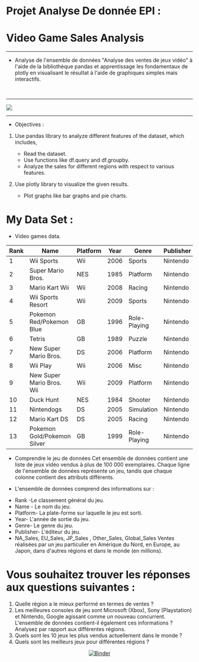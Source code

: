 # Projet Analyse De donnée  EPI :


# Video Game Sales Analysis

<hr>



- Analyse de l'ensemble de données "Analyse des ventes de jeux vidéo" à l'aide de la bibliothèque pandas et apprentissage
les fondamentaux de plotly en visualisant le résultat à l'aide de graphiques simples mais interactifs.
<br>
<hr>
<img src="https://cdn0.tnwcdn.com/wp-content/blogs.dir/1/files/2018/03/video-games-and-block-chain.jpeg"  />



<br>
<hr>

- Objectives :


1.  Use pandas library to analyze different features of the dataset, which includes,
   
    * Read the dataset.
    * Use functions like df.query and df.groupby.
    * Analyze the sales for different regions with respect to various features.
  
2. Use plotly library to visualize the given results.

   * Plot graphs like bar graphs and pie charts.


# My Data Set :




* Video games data.

|Rank|Name                                        |Platform|Year|Genre       |Publisher             |NA_Sales|EU_Sales|JP_Sales|Other_Sales|Global_Sales|
|----|--------------------------------------------|--------|----|------------|----------------------|--------|--------|--------|-----------|------------|
|1   |Wii Sports                                  |Wii     |2006|Sports      |Nintendo              |41.49   |29.02   |3.77    |8.46       |82.74       |
|2   |Super Mario Bros.                           |NES     |1985|Platform    |Nintendo              |29.08   |3.58    |6.81    |0.77       |40.24       |
|3   |Mario Kart Wii                              |Wii     |2008|Racing      |Nintendo              |15.85   |12.88   |3.79    |3.31       |35.82       |
|4   |Wii Sports Resort                           |Wii     |2009|Sports      |Nintendo              |15.75   |11.01   |3.28    |2.96       |33          |
|5   |Pokemon Red/Pokemon Blue                    |GB      |1996|Role-Playing|Nintendo              |11.27   |8.89    |10.22   |1          |31.37       |
|6   |Tetris                                      |GB      |1989|Puzzle      |Nintendo              |23.2    |2.26    |4.22    |0.58       |30.26       |
|7   |New Super Mario Bros.                       |DS      |2006|Platform    |Nintendo              |11.38   |9.23    |6.5     |2.9        |30.01       |
|8   |Wii Play                                    |Wii     |2006|Misc        |Nintendo              |14.03   |9.2     |2.93    |2.85       |29.02       |
|9   |New Super Mario Bros. Wii                   |Wii     |2009|Platform    |Nintendo              |14.59   |7.06    |4.7     |2.26       |28.62       |
|10  |Duck Hunt                                   |NES     |1984|Shooter     |Nintendo              |26.93   |0.63    |0.28    |0.47       |28.31       |
|11  |Nintendogs                                  |DS      |2005|Simulation  |Nintendo              |9.07    |11      |1.93    |2.75       |24.76       |
|12  |Mario Kart DS                               |DS      |2005|Racing      |Nintendo              |9.81    |7.57    |4.13    |1.92       |23.42       |
|13  |Pokemon Gold/Pokemon Silver                 |GB      |1999|Role-Playing|Nintendo              |9       |6.18    |7.2     |0.71       |23.1        |



* Comprendre le jeu de données
Cet ensemble de données contient une liste de jeux vidéo vendus à plus de 100 000 exemplaires.
Chaque ligne de l'ensemble de données représente un jeu, tandis que chaque colonne contient des attributs différents.

* L'ensemble de données comprend des informations sur :

- Rank -Le classement général du jeu.
- Name - Le nom du jeu.
- Platform- La plate-forme sur laquelle le jeu est sorti.
- Year- L'année de sortie du jeu.
- Genre- Le genre du jeu.
- Publisher- L'éditeur du jeu.
- NA_Sales, EU_Sales, JP_Sales , Other_Sales, Global_Sales Ventes réalisées par un jeu particulier en Amérique du Nord, en Europe, au Japon, dans d'autres régions et dans le monde (en millions).





# Vous souhaitez trouver les réponses aux questions suivantes :

1. Quelle région a le mieux performé en termes de ventes ?
2. Les meilleures consoles de jeu sont Microsoft (Xbox), Sony (Playstation) et Nintendo, Google agissant comme un nouveau concurrent. L'ensemble de données contient-il également ces informations ? Analysez par rapport aux différentes régions.
3. Quels sont les 10 jeux les plus vendus actuellement dans le monde ?
4. Quels sont les meilleurs jeux pour différentes régions ?


<center>

[![Binder](https://mybinder.org/badge_logo.svg)](https://mybinder.org/v2/gh/NaderCYBERR/Projet-Analyse/HEAD)
</center>




